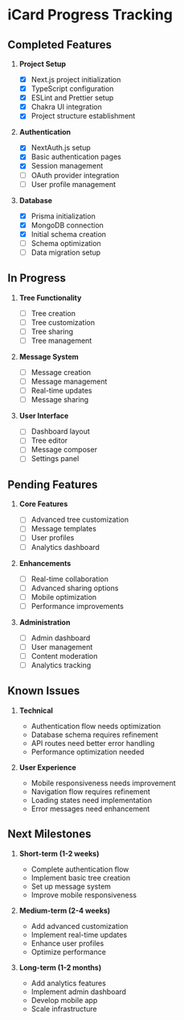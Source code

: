 # iCard Progress Tracking

## Completed Features

1. **Project Setup**

   - [x] Next.js project initialization
   - [x] TypeScript configuration
   - [x] ESLint and Prettier setup
   - [x] Chakra UI integration
   - [x] Project structure establishment

2. **Authentication**

   - [x] NextAuth.js setup
   - [x] Basic authentication pages
   - [x] Session management
   - [ ] OAuth provider integration
   - [ ] User profile management

3. **Database**
   - [x] Prisma initialization
   - [x] MongoDB connection
   - [x] Initial schema creation
   - [ ] Schema optimization
   - [ ] Data migration setup

## In Progress

1. **Tree Functionality**

   - [ ] Tree creation
   - [ ] Tree customization
   - [ ] Tree sharing
   - [ ] Tree management

2. **Message System**

   - [ ] Message creation
   - [ ] Message management
   - [ ] Real-time updates
   - [ ] Message sharing

3. **User Interface**
   - [ ] Dashboard layout
   - [ ] Tree editor
   - [ ] Message composer
   - [ ] Settings panel

## Pending Features

1. **Core Features**

   - [ ] Advanced tree customization
   - [ ] Message templates
   - [ ] User profiles
   - [ ] Analytics dashboard

2. **Enhancements**

   - [ ] Real-time collaboration
   - [ ] Advanced sharing options
   - [ ] Mobile optimization
   - [ ] Performance improvements

3. **Administration**
   - [ ] Admin dashboard
   - [ ] User management
   - [ ] Content moderation
   - [ ] Analytics tracking

## Known Issues

1. **Technical**

   - Authentication flow needs optimization
   - Database schema requires refinement
   - API routes need better error handling
   - Performance optimization needed

2. **User Experience**
   - Mobile responsiveness needs improvement
   - Navigation flow requires refinement
   - Loading states need implementation
   - Error messages need enhancement

## Next Milestones

1. **Short-term (1-2 weeks)**

   - Complete authentication flow
   - Implement basic tree creation
   - Set up message system
   - Improve mobile responsiveness

2. **Medium-term (2-4 weeks)**

   - Add advanced customization
   - Implement real-time updates
   - Enhance user profiles
   - Optimize performance

3. **Long-term (1-2 months)**
   - Add analytics features
   - Implement admin dashboard
   - Develop mobile app
   - Scale infrastructure
